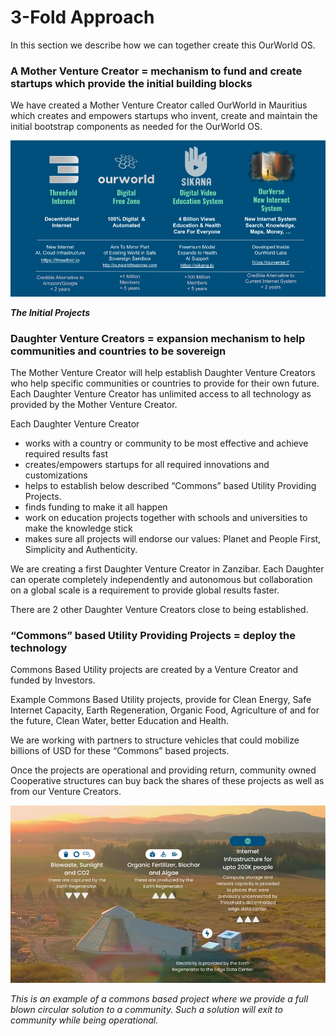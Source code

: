 # 3-Fold Approach

In this section we describe how we can together create this OurWorld OS.

### A Mother Venture Creator = mechanism to fund and create startups which provide the initial building blocks

We have created a Mother Venture Creator called OurWorld in Mauritius which creates and empowers startups who invent, create and maintain the initial bootstrap components as needed for the OurWorld OS. 

![alt_text](img/first_projects.png)

**_The Initial Projects_**

### Daughter Venture Creators = expansion mechanism to help communities and countries to be sovereign

The Mother Venture Creator will help establish Daughter Venture Creators who help specific communities or countries to provide for their own future. Each Daughter Venture Creator has unlimited access to all technology as provided by the Mother Venture Creator. 

Each Daughter Venture Creator 

* works with a country or community to be most effective and achieve required results fast
* creates/empowers startups for all required innovations and customizations
* helps to establish below described “Commons” based Utility Providing Projects. 
* finds funding to make it all happen
* work on education projects together with schools and universities to make the knowledge stick
* makes sure all projects will endorse our values:  Planet and People First, Simplicity and Authenticity. 

We are creating a first Daughter Venture Creator in Zanzibar. Each Daughter can operate completely independently and autonomous but collaboration on a global scale is a requirement to provide global results faster.

There are 2 other Daughter Venture Creators close to being established.

### “Commons” based Utility Providing Projects = deploy the technology

Commons Based Utility projects are created by a Venture Creator and funded by Investors.

Example Commons Based Utility projects, provide for Clean Energy, Safe Internet Capacity, Earth Regeneration, Organic Food, Agriculture of and for the future, Clean Water, better Education and Health. 

We are working with partners to structure vehicles that could mobilize billions of USD for these  “Commons” based projects. 

Once the projects are operational and providing return, community owned Cooperative structures can buy back the shares of these projects as well as from our Venture Creators.

![alt_text](img/regenerator.png)

_This is an example of a commons based project where we provide a full blown circular solution to a community. Such a solution will exit to community while being operational._